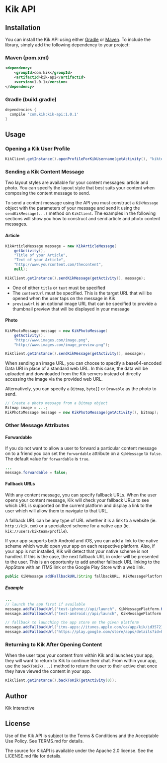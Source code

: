 # Kik API

## Installation

You can install the Kik API using either [Gradle](http://gradle.org) or [Maven](http://maven.apache.org). To include the library,
simply add the following dependency to your project:

### Maven (pom.xml)

```xml
<dependency>
    <groupId>com.kik</groupId>
    <artifactId>kik-api</artifactId>
    <version>1.0.1</version>
</dependency>
```

### Gradle (build.gradle)

```groovy
dependencies {
  compile 'com.kik:kik-api:1.0.1'
}
```

## Usage

### Opening a Kik User Profile

```java
KikClient.getInstance().openProfileForKikUsername(getActivity(), "kikteam");
```

### Sending a Kik Content Message

Two layout styles are available for your content messages: article and photo. You can specify the layout style that
best suits your content when composing the content message to send.

To send a content message using the API you must construct a `KikMessage` object with the parameters of your message
and send it using the `sendKikMessage(...)` method on `KikClient`. The examples in the following sections will show you how
to construct and send article and photo content messages.

#### Article

```java
KikArticleMessage message = new KikArticleMessage(
    getActivity(),
    "Title of your Article",
    "Text of your Article",
    "http://www.yourcontent.com/thecontent",
    null);

KikClient.getInstance().sendKikMessage(getActivity(), message);
```

- One of either ```title``` or ```text``` must be specified
- The ```contentUrl``` must be specified. This is the target URL that will be opened when the user taps on the message in Kik
- ```previewUrl``` is an optional image URL that can be specified to provide a thumbnail preview that will be displayed in your message

#### Photo

```java
KikPhotoMessage message = new KikPhotoMessage(
    getActivity(),
    "http://www.images.com/image.png",
    "http://www.images.com/image_preview.png");

KikClient.getInstance().sendKikMessage(getActivity(), message);
```

When sending an image URL, you can choose to specify a base64-encoded Data URI in place of a standard web URL. In this case, the data will be uploaded
and downloaded from the Kik servers instead of directly accessing the image via the provided web URL.

Alternatively, you can specify a `Bitmap`, `byte[]` or `Drawable` as the photo to send.

```java
// Create a photo message from a Bitmap object
Bitmap image = ...;
KikPhotoMessage message = new KikPhotoMessage(getActivity(), bitmap);
```

### Other Message Attributes

#### Forwardable

If you do not want to allow a user to forward a particular content message on to a friend you can set the `forwardable` attribute on a `KikMessage` to `false`. The default value for `forwardable` is `true`.

```java
...
message.forwardable = false;
```

#### Fallback URLs

With any content message, you can specify fallback URLs. When the user opens your content message, Kik will check your fallback URLs to see which URL is supported on the current platform and display a link to the user which will allow them to navigate to that URL.

A fallback URL can be any type of URL whether it is a link to a website (ie. `http://kik.com`) or a specialized scheme for a native app (ie. `kik://users/kikteam/profile`).

If your app supports both Android and iOS, you can add a link to the native scheme which would open your app on each respective platform. Also, if your app is not installed, Kik will detect that your native scheme is not handled. If this is the case, the next fallback URL in order will be presented to the user. This is an opportunity to add another fallback URL linking to the AppStore with an ITMS link or the Google Play Store with a web link.

```java
public KikMessage addFallbackURL(String fallbackURL, KikMessagePlatform platform)
```

##### Example

```java
...
// launch the app first if available
message.addFallbackUrl("test-iphone://api/launch", KikMessagePlatform.KIK_MESSAGE_PLATFORM_IPHONE);
message.addFallbackUrl("test-android://api/launch", KikMessagePlatform.KIK_MESSAGE_PLATFORM_ANDROID);

// fallback to launching the app store on the given platform
message.addFallbackUrl("itms-apps://itunes.apple.com/ca/app/kik/id357218860?mt=8", KikMessagePlatform.KIK_MESSAGE_PLATFORM_IPHONE);
message.addFallbackUrl("https://play.google.com/store/apps/details?id=kik.android&hl=en", KikMessagePlatform.KIK_MESSAGE_PLATFORM_ANDROID);
```

### Returning to Kik After Opening Content

When the user taps your content from within Kik and launches your app, they will want to return to Kik to continue their chat. From within your app, use the `backToKik(...)` method to return the user to their active chat once they have viewed the content in your app.

```java
KikClient.getInstance().backToKik(getActivity(0));
```

## Author

Kik Interactive

## License

Use of the Kik API is subject to the Terms & Conditions and the Acceptable Use Policy. See TERMS.md for details.

The source for KikAPI is available under the Apache 2.0 license. See the LICENSE.md file for details.

